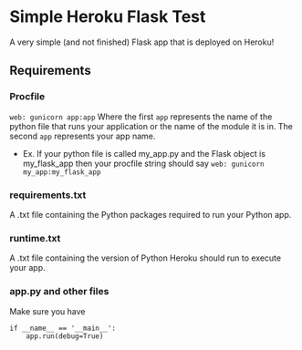 # Simple Heroku Flask Test

A very simple (and not finished) Flask app that is deployed on Heroku!

## Requirements

### Procfile
```web: gunicorn app:app```
Where the first `app` represents the name of the python file that runs your application or the name of the module it is in. The second `app` represents your app name.
- Ex. If your python file is called my_app.py and the Flask object is my_flask_app then your procfile string should say ```web: gunicorn my_app:my_flask_app```

### requirements.txt
A .txt file containing the Python packages required to run your Python app.

### runtime.txt
A .txt file containing the version of Python Heroku should run to execute your app.

### app.py and other files
Make sure you have 
```
if __name__ == '__main__':
    app.run(debug=True)
```

